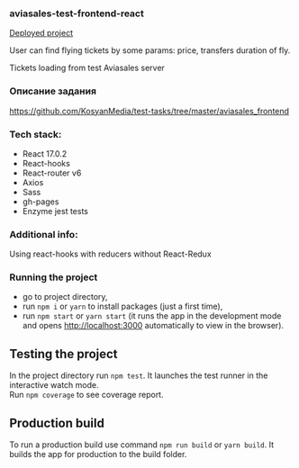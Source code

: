 ### aviasales-test-frontend-react

[Deployed project](https://ivansergeev59.github.io/aviasales-test-frontend-react/)

User can find flying tickets by some params: price, transfers duration of fly.

Tickets loading from test Aviasales server


### Описание задания

https://github.com/KosyanMedia/test-tasks/tree/master/aviasales_frontend

### Tech stack: 
* React 17.0.2
* React-hooks
* React-router v6
* Axios
* Sass
* gh-pages
* Enzyme jest tests

### Additional info:
Using react-hooks with reducers without React-Redux


### Running the project

- go to project directory,
- run `npm i` or `yarn` to install packages (just a first time),
- run `npm start` or `yarn start` (it runs the app in the development mode and opens [http://localhost:3000](http://localhost:3000) automatically to view in the browser).

## Testing the project

In the project directory run `npm test`. It launches the test runner in the interactive watch mode.<br>
Run `npm coverage` to see coverage report.

## Production build

To run a production build use command `npm run build` or `yarn build`. It builds the app for production to the build folder.
